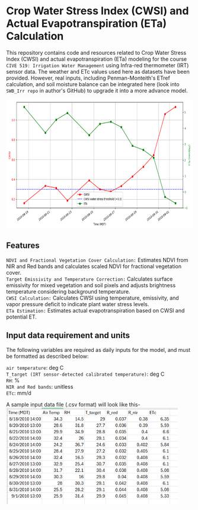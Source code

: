 # Crop Water Stress Index (CWSI) and Actual Evapotranspiration (ETa) Calculation
This repository contains code and resources related to Crop Water Stress Index (CWSI) and actual evapotranspiration (ETa) modeling for the course `CIVE 519: Irrigation Water Management` using Infra-red thermometer (IRT) sensor data. The weather and ETc values used here as datasets have been provided. However, real inputs, including Penman-Monteith's ETref calculation, and soil moisture balance can be integrated here (look into `SWB_Irr repo` in author's GitHub) to upgrade it into a more advance model.

<img src="figs/CWSI_ETa.png" height="350"/>

## Features
`NDVI and Fractional Vegetation Cover Calculation:` Estimates NDVI from NIR and Red bands and calculates scaled NDVI for fractional vegetation cover. <br>
`Target Emissivity and Temperature Correction:` Calculates surface emissivity for mixed vegetation and soil pixels and adjusts brightness temperature considering background temperature.  <br>
`CWSI Calculation:` Calculates CWSI using temperature, emissivity, and vapor pressure deficit to indicate plant water stress levels.  <br>
`ETa Estimation:` Estimates actual evapotranspiration based on CWSI and potential ET.   <br>

## Input data requirement and units 
The following variables are required as daily inputs for the model, and must be formatted as described below:  

`air temperature`: deg C <br>
`T_target (IRT sensor-detected calibrated temperature)`: deg C <br>
`RH`: % <br>
`NIR and Red bands`: unitless <br>
`ETc`: mm/d <br>

A sample input data file (.csv format) will look like this-
<img src="figs/data_format.PNG" height="260"/>
